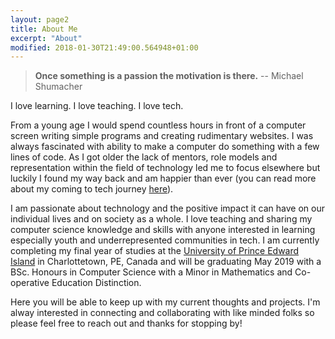 ```yaml
---
layout: page2
title: About Me
excerpt: "About"
modified: 2018-01-30T21:49:00.564948+01:00
---
```


><strong>Once something is a passion the motivation is there.</strong> -- Michael Shumacher

I love learning. I love teaching. I love tech.

From a young age I would spend countless hours in front of a computer screen writing simple programs and creating rudimentary websites. I was always fascinated with ability to make a computer do something with a few lines of code. As I got older the lack of mentors, role models and representation within the field of technology led me to focus elsewhere but luckily I found my way back and am happier than ever (you can read more about my coming to tech journey [here][link]).

I am passionate about technology and the positive impact it can have on our individual lives and on society as a whole. I love teaching and sharing my computer science knowledge and skills with anyone interested in learning especially youth and underrepresented communities in tech. I am currently completing my final year of studies at the [University of Prince Edward Island][upei] in Charlottetown, PE, Canada and will be graduating May 2019 with a BSc. Honours in Computer Science with a Minor in Mathematics and Co-operative Education Distinction.

Here you will be able to keep up with my current thoughts and projects. I'm alway interested in connecting and collaborating with like minded folks so please feel free to reach out and thanks for stopping by!

[link]: https://pkibenge.github.io/blog/why-diversity-in-tech-matters/
[upei]: http://upei.ca
